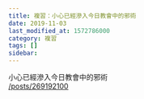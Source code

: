 ```yaml
---
title: 複習：小心已經滲入今日教會中的邪術
date: 2019-11-03
last_modified_at: 1572786000
category: 複習
tags: []
sidebar: 
---
```


<p>小心已經滲入今日教會中的邪術<br/>
<a href="/posts/269192100" target="_blank">/posts/269192100</a></p>
<p> </p>
